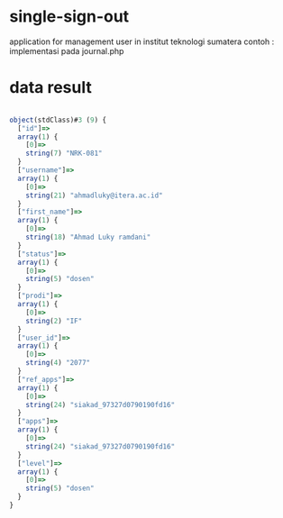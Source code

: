 # single-sign-out
application for management user in institut teknologi sumatera
contoh : implementasi pada journal.php

# data result
``` javascript
	
object(stdClass)#3 (9) {
  ["id"]=>
  array(1) {
    [0]=>
    string(7) "NRK-081"
  }
  ["username"]=>
  array(1) {
    [0]=>
    string(21) "ahmadluky@itera.ac.id"
  }
  ["first_name"]=>
  array(1) {
    [0]=>
    string(18) "Ahmad Luky ramdani"
  }
  ["status"]=>
  array(1) {
    [0]=>
    string(5) "dosen"
  }
  ["prodi"]=>
  array(1) {
    [0]=>
    string(2) "IF"
  }
  ["user_id"]=>
  array(1) {
    [0]=>
    string(4) "2077"
  }
  ["ref_apps"]=>
  array(1) {
    [0]=>
    string(24) "siakad_97327d0790190fd16"
  }
  ["apps"]=>
  array(1) {
    [0]=>
    string(24) "siakad_97327d0790190fd16"
  }
  ["level"]=>
  array(1) {
    [0]=>
    string(5) "dosen"
  }
}

```
